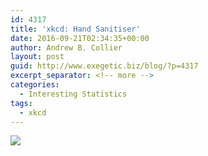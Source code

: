 ```yaml
---
id: 4317
title: 'xkcd: Hand Sanitiser'
date: 2016-09-21T02:34:35+00:00
author: Andrew B. Collier
layout: post
guid: http://www.exegetic.biz/blog/?p=4317
excerpt_separator: <!-- more -->
categories:
  - Interesting Statistics
tags:
  - xkcd
---
```

<!-- more -->

<img src="{{ site.baseurl }}/static/img/2016/09/xkcd-1161-hand_sanitizer.png" >